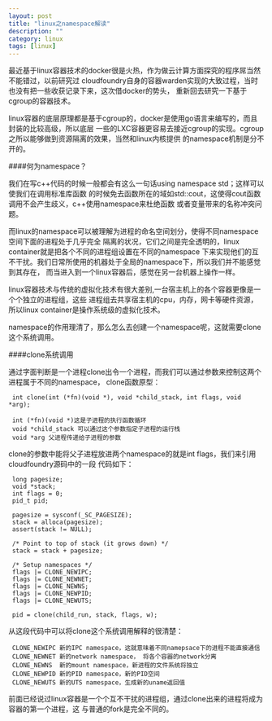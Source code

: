 ```yaml
---
layout: post
title: "linux之namespace解读"
description: ""
category: linux
tags: [linux]
---
```

最近基于linux容器技术的docker很是火热，作为做云计算方面探究的程序屌当然不能错过，以前研究过
cloudfoundry自身的容器warden实现的大致过程，当时也没有把一些收获记录下来，这次借docker的势头，
重新回去研究一下基于cgroup的容器技术。

linux容器的底层原理都是基于cgroup的，docker是使用go语言来编写的，而且封装的比较高级，所以底层
一些的LXC容器更容易去接近cgroup的实现。cgroup之所以能够做到资源隔离的效果，当然和linux内核提供
的namespace机制是分不开的。

####何为namespace？

我们在写c++代码的时候一般都会有这么一句话using namespace std；这样可以使我们在调用标准库函数
的时候免去函数所在的域如std::cout，这使得cout函数调用不会产生歧义，c++使用namespace来杜绝函数
或者变量带来的名称冲突问题。

而linux的namespace可以被理解为进程的命名空间划分，使得不同namespace空间下面的进程处于几乎完全
隔离的状况，它们之间是完全透明的，linux container就是把各个不同的进程组设置在不同的namespace
下来实现他们的互不干扰。我们日常所使用的机器处于全局的namespace下，所以我们并不能感觉到其存在，
而当进入到一个linux容器后，感觉在另一台机器上操作一样。

linux容器技术与传统的虚拟化技术有很大差别,一台宿主机上的各个容器更像是一个个独立的进程组，这些
进程组去共享宿主机的cpu，内存，网卡等硬件资源，所以linux container是操作系统级的虚拟化技术。

namespace的作用理清了，那么怎么去创建一个namespace呢，这就需要clone这个系统调用。

####clone系统调用

通过字面判断是一个进程clone出令一个进程，而我们可以通过参数来控制这两个进程属于不同的namespace，
clone函数原型：

     int clone(int (*fn)(void *), void *child_stack, int flags, void *arg);
   
     int (*fn)(void *)这是子进程的执行函数循环
     void *child_stack 可以通过这个参数指定子进程的运行栈
     void *arg 父进程传递给子进程的参数
     
clone的参数中能将父子进程放进两个namespace的就是int flags，我们来引用cloudfoundry源码中的一段
代码如下：

     long pagesize;
     void *stack;
     int flags = 0;
     pid_t pid;

     pagesize = sysconf(_SC_PAGESIZE);
     stack = alloca(pagesize);
     assert(stack != NULL);

     /* Point to top of stack (it grows down) */
     stack = stack + pagesize;

     /* Setup namespaces */
     flags |= CLONE_NEWIPC;
     flags |= CLONE_NEWNET;
     flags |= CLONE_NEWNS;
     flags |= CLONE_NEWPID;
     flags |= CLONE_NEWUTS;

     pid = clone(child_run, stack, flags, w); 
   
从这段代码中可以将clone这个系统调用解释的很清楚：

     CLONE_NEWIPC 新的IPC namespace，这就意味着不同namepsace下的进程不能直接通信
     CLONE_NEWNET 新的network namespace， 将各个容器的network分离
     CLONE_NEWNS  新的mount namespace，新进程的文件系统将独立
     CLONE_NEWPID 新的PID namespace，新的PID空间
     CLONE_NEWUTS 新的UTS namespace，生成新的uname返回值
     
前面已经说过linux容器是一个个互不干扰的进程组，通过clone出来的进程将成为容器的第一个进程，这
与普通的fork是完全不同的。


   
























































         
         
         
         
         
         
         
         
         
         
         
         
         
         
         
         
         
         
         
         
         
         
         
         
         
         
         
         



         
         
         
         
         
         
         
         
         
         
         
         
         
         
         
         
         



   
     
         


































    
    
    
    
    
    
    
    
    
    
    
    
    
    
    
    
    
    











     
     
     
     
     
     
     
     
     
     
     
     
     
     
     
     
     
     
     
     


































    
    
    

    
    
    
    
    
    
    
    
    
    
    
    
    
    
    
    
    
    
    
    
    
    
    
    
    
    
    
    
    
    
    













  






































   
   
   
   
   
   
   
   
   
   
   
   
















        

   

     


















        























































        
        
        
        
        
        
        
        
        
        
        
        
        
        
        
        
        
        
        
        
        
        
        
        
        
        
        
        
        
        
        
        
        


































































  






























   
   
  
  
	
	
	
	
	
	
	
	
	
	
	
	
  